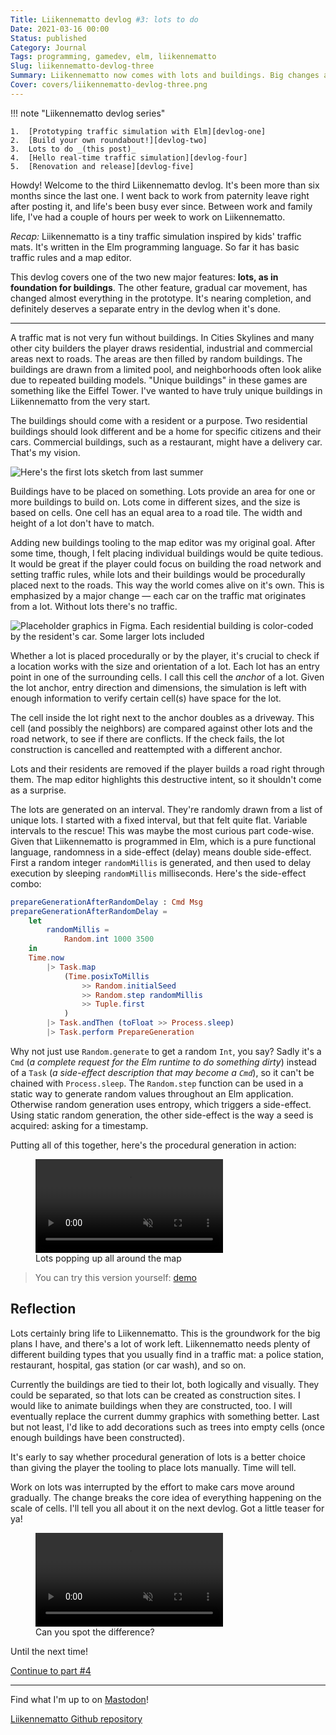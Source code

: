 ```yaml
---
Title: Liikennematto devlog #3: lots to do
Date: 2021-03-16 00:00
Status: published
Category: Journal
Tags: programming, gamedev, elm, liikennematto
Slug: liikennematto-devlog-three
Summary: Liikennematto now comes with lots and buildings. Big changes ahead!
Cover: covers/liikennematto-devlog-three.png
---
```


!!! note "Liikennematto devlog series"

    1.  [Prototyping traffic simulation with Elm][devlog-one]
    2.  [Build your own roundabout!][devlog-two]
    3.  Lots to do _(this post)_
    4.  [Hello real-time traffic simulation][devlog-four]
    5.  [Renovation and release][devlog-five]

Howdy! Welcome to the third Liikennematto devlog. It's been more than six months since the last one. I went back to work from paternity leave right after posting it, and life's been busy ever since. Between work and family life, I've had a couple of hours per week to work on Liikennematto.

_Recap:_ Liikennematto is a tiny traffic simulation inspired by kids' traffic mats. It's written in the Elm programming language. So far it has basic traffic rules and a map editor.

This devlog covers one of the two new major features: **lots, as in foundation for buildings**. The other feature, gradual car movement, has changed almost everything in the prototype. It's nearing completion, and definitely deserves a separate entry in the devlog when it's done.

---

A traffic mat is not very fun without buildings. In Cities Skylines and many other city builders the player draws residential, industrial and commercial areas next to roads. The areas are then filled by random buildings. The buildings are drawn from a limited pool, and neighborhoods often look alike due to repeated building models. "Unique buildings" in these games are something like the Eiffel Tower. I've wanted to have truly unique buildings in Liikennematto from the very start.

The buildings should come with a resident or a purpose. Two residential buildings should look different and be a home for specific citizens and their cars. Commercial buildings, such as a restaurant, might have a delivery car. That's my vision.

![Here's the first lots sketch from last summer]({static}/images/liikennematto-devlog-three/lots_sketch.jpg)

Buildings have to be placed on something. Lots provide an area for one or more buildings to build on. Lots come in different sizes, and the size is based on cells. One cell has an equal area to a road tile. The width and height of a lot don't have to match.

Adding new buildings tooling to the map editor was my original goal. After some time, though, I felt placing individual buildings would be quite tedious. It would be great if the player could focus on building the road network and setting traffic rules, while lots and their buildings would be procedurally placed next to the roads. This way the world comes alive on it's own. This is emphasized by a major change — each car on the traffic mat originates from a lot. Without lots there's no traffic.

![Placeholder graphics in Figma. Each residential building is color-coded by the resident's car. Some larger lots included]({static}/images/liikennematto-devlog-three/lots_placeholder.png)

Whether a lot is placed procedurally or by the player, it's crucial to check if a location works with the size and orientation of a lot. Each lot has an entry point in one of the surrounding cells. I call this cell the _anchor_ of a lot. Given the lot anchor, entry direction and dimensions, the simulation is left with enough information to verify certain cell(s) have space for the lot.

The cell inside the lot right next to the anchor doubles as a driveway. This cell (and possibly the neighbors) are compared against other lots and the road network, to see if there are conflicts. If the check fails, the lot construction is cancelled and reattempted with a different anchor.

Lots and their residents are removed if the player builds a road right through them. The map editor highlights this destructive intent, so it shouldn't come as a surprise.

The lots are generated on an interval. They're randomly drawn from a list of unique lots. I started with a fixed interval, but that felt quite flat. Variable intervals to the rescue! This was maybe the most curious part code-wise. Given that Liikennematto is programmed in Elm, which is a pure functional language, randomness in a side-effect (delay) means double side-effect. First a random integer `randomMillis` is generated, and then used to delay execution by sleeping `randomMillis` milliseconds. Here's the side-effect combo:

```elm
prepareGenerationAfterRandomDelay : Cmd Msg
prepareGenerationAfterRandomDelay =
    let
        randomMillis =
            Random.int 1000 3500
    in
    Time.now
        |> Task.map
            (Time.posixToMillis
                >> Random.initialSeed
                >> Random.step randomMillis
                >> Tuple.first
            )
        |> Task.andThen (toFloat >> Process.sleep)
        |> Task.perform PrepareGeneration
```

Why not just use `Random.generate` to get a random `Int`, you say? Sadly it's a `Cmd` (_a complete request for the Elm runtime to do something dirty_) instead of a `Task` (_a side-effect description that may become a `Cmd`_), so it can't be chained with `Process.sleep`. The `Random.step` function can be used in a static way to generate random values throughout an Elm application. Otherwise random generation uses entropy, which triggers a side-effect. Using static random generation, the other side-effect is the way a seed is acquired: asking for a timestamp.

Putting all of this together, here's the procedural generation in action:

<figure>
    <video controls autoplay muted loop playsinline>
        <source src="{static}/videos/liikennematto/lot_generation.mp4" type="video/mp4">
    </video>
    <figcaption>Lots popping up all around the map</figcaption>
</figure>

> You can try this version yourself: [demo]

## Reflection

Lots certainly bring life to Liikennematto. This is the groundwork for the big plans I have, and there's a lot of work left. Liikennematto needs plenty of different building types that you usually find in a traffic mat: a police station, restaurant, hospital, gas station (or car wash), and so on.

Currently the buildings are tied to their lot, both logically and visually. They could be separated, so that lots can be created as construction sites. I would like to animate buildings when they are constructed, too. I will eventually replace the current dummy graphics with something better. Last but not least, I'd like to add decorations such as trees into empty cells (once enough buildings have been constructed).

It's early to say whether procedural generation of lots is a better choice than giving the player the tooling to place lots manually. Time will tell.

Work on lots was interrupted by the effort to make cars move around gradually. The change breaks the core idea of everything happening on the scale of cells. I'll tell you all about it on the next devlog. Got a little teaser for ya!

<figure>
    <video controls autoplay muted loop playsinline>
        <source src="{static}/videos/liikennematto/realtime_teaser.mp4" type="video/mp4">
    </video>
    <figcaption>Can you spot the difference?</figcaption>
</figure>

Until the next time!

[Continue to part #4][devlog-four]

---

Find what I'm up to on [Mastodon]!

[Liikennematto Github repository][liikennematto]

[Mastodon]: https://mastodon.gamedev.place/@yourmagicisworking
[liikennematto]: https://github.com/klemola/liikennematto
[devlog-one]: /liikennematto-dev-blog-one
[devlog-two]: /liikennematto-devlog-two
[devlog-four]: /liikennematto-devlog-four
[devlog-five]: /liikennematto-devlog-five
[demo]: https://yourmagicisworking.itch.io/liikennematto
